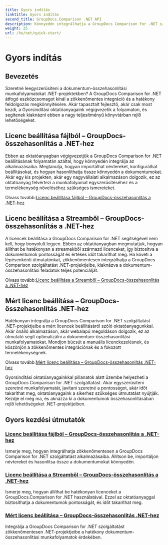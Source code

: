 ```yaml
---
title: Gyors indítás
linktitle: Gyors indítás
second_title: GroupDocs.Comparison .NET API
description: Könnyedén integrálhatja a GroupDocs Comparison for .NET szolgáltatást projektjeibe. Ismerje meg a hatékony licencbeállítási módszereket a pontos dokumentum-összehasonlítási munkafolyamatok érdekében.
weight: 25
url: /hu/net/quick-start/
---
```


# Gyors indítás


## Bevezetés

Szeretné leegyszerűsíteni a dokumentum-összehasonlítási munkafolyamatokat .NET-projektekben? A GroupDocs Comparison for .NET átfogó eszközcsomagot kínál a zökkenőmentes integráció és a hatékony feldolgozás megkönnyítésére. Akár tapasztalt fejlesztő, akár csak most kezdi, a Gyorsindítási oktatóanyagaink végigvezetik a folyamaton, és segítenek kiaknázni ebben a nagy teljesítményű könyvtárban rejlő lehetőségeket.

## Licenc beállítása fájlból – GroupDocs-összehasonlítás a .NET-hez

Ebben az oktatóanyagban végigvezetjük a GroupDocs Comparison for .NET beállításának folyamatán azáltal, hogy könnyedén integrálja az alkalmazásaiba. Megtanulja, hogyan importálhat névtereket, konfigurálhat beállításokat, és hogyan hasonlíthatja össze könnyedén a dokumentumokat. Akár egy kis projekten, akár egy nagyvállalati alkalmazáson dolgozik, ez az oktatóanyag felvértezi a munkafolyamat egyszerűsítéséhez és a termelékenység növeléséhez szükséges ismereteket.

 Olvass tovább:[Licenc beállítása fájlból – GroupDocs-összehasonlítás a .NET-hez](./set-license-from-file/)

## Licenc beállítása a Streamből – GroupDocs-összehasonlítás a .NET-hez

A licencek beállítása a GroupDocs Comparison for .NET segítségével nem kell, hogy bonyolult legyen. Ebben az oktatóanyagban megmutatjuk, hogyan állíthat be hatékonyan a streamekből származó licenceket, így biztosítva a dokumentumok pontosságát és értékes időt takaríthat meg. Ha követi a lépésenkénti útmutatónkat, zökkenőmentesen integrálhatja a GroupDocs Comparison szolgáltatást .NET-projektjeibe, kiaknázva a dokumentum-összehasonlítási feladatok teljes potenciálját.

 Olvass tovább:[Licenc beállítása a Streamből – GroupDocs-összehasonlítás a .NET-hez](./set-license-from-stream/)

## Mért licenc beállítása – GroupDocs-összehasonlítás .NET-hez

Hatékonyan integrálja a GroupDocs Comparison for .NET szolgáltatást .NET-projektjeibe a mért licencek beállításáról szóló oktatóanyagunkkal. Akár önálló alkalmazáson, akár webalapú megoldáson dolgozik, ez az útmutató segít optimalizálni a dokumentum-összehasonlítási munkafolyamatokat. Mondjon búcsút a manuális licenckezelésnek, és köszönjön a zökkenőmentes integrációnak és a fokozott termelékenységnek.

 Olvass tovább:[Mért licenc beállítása – GroupDocs-összehasonlítás .NET-hez](./set-metered-license/)

Gyorsindítási oktatóanyagainkkal pillanatok alatt üzembe helyezheti a GroupDocs Comparison for .NET szolgáltatást. Akár egyszerűsíteni szeretné munkafolyamatát, javítani szeretné a pontosságot, akár időt takaríthat meg, oktatóanyagaink a sikerhez szükséges útmutatást nyújtják. Kezdje el még ma, és aknázza ki a dokumentumok összehasonlításában rejlő lehetőségeket .NET-projektjeiben.
## Gyors kezdési útmutatók
### [Licenc beállítása fájlból – GroupDocs-összehasonlítás a .NET-hez](./set-license-from-file/)
Ismerje meg, hogyan integrálhatja zökkenőmentesen a GroupDocs Comparison for .NET szolgáltatást alkalmazásaiba. Állítson be, importáljon névtereket és hasonlítsa össze a dokumentumokat könnyedén.
### [Licenc beállítása a Streamből – GroupDocs-összehasonlítás a .NET-hez](./set-license-from-stream/)
Ismerje meg, hogyan állíthat be hatékonyan licenceket a GroupDocs.Comparison for .NET használatával. Ezzel az oktatóanyaggal biztosíthatja a dokumentumok pontosságát, és időt takaríthat meg.
### [Mért licenc beállítása – GroupDocs-összehasonlítás .NET-hez](./set-metered-license/)
Integrálja a GroupDocs Comparison for .NET szolgáltatást zökkenőmentesen .NET-projektjeibe a hatékony dokumentum-összehasonlítási munkafolyamatok érdekében.